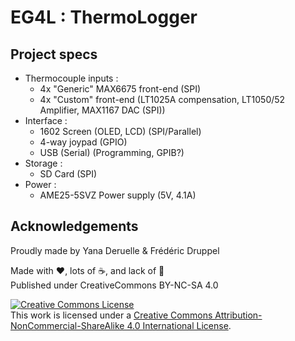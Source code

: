 # EG4L : ThermoLogger

## Project specs

* Thermocouple inputs :
  * 4x "Generic" MAX6675 front-end (SPI)
  * 4x "Custom" front-end (LT1025A compensation, LT1050/52 Amplifier, MAX1167 DAC (SPI))
* Interface :
  * 1602 Screen (OLED, LCD) (SPI/Parallel)
  * 4-way joypad (GPIO)
  * USB (Serial) (Programming, GPIB?)
* Storage :
  * SD Card (SPI)
* Power :
  * AME25-5SVZ Power supply (5V, 4.1A)

## Acknowledgements

Proudly made by Yana Deruelle & Frédéric Druppel

Made with ❤️, lots of ☕️, and lack of 🛌  
Published under CreativeCommons BY-NC-SA 4.0

[![Creative Commons License](https://i.creativecommons.org/l/by-nc-sa/4.0/88x31.png)](http://creativecommons.org/licenses/by-nc-sa/4.0/)  
This work is licensed under a [Creative Commons Attribution-NonCommercial-ShareAlike 4.0 International License](http://creativecommons.org/licenses/by-nc-sa/4.0/).
